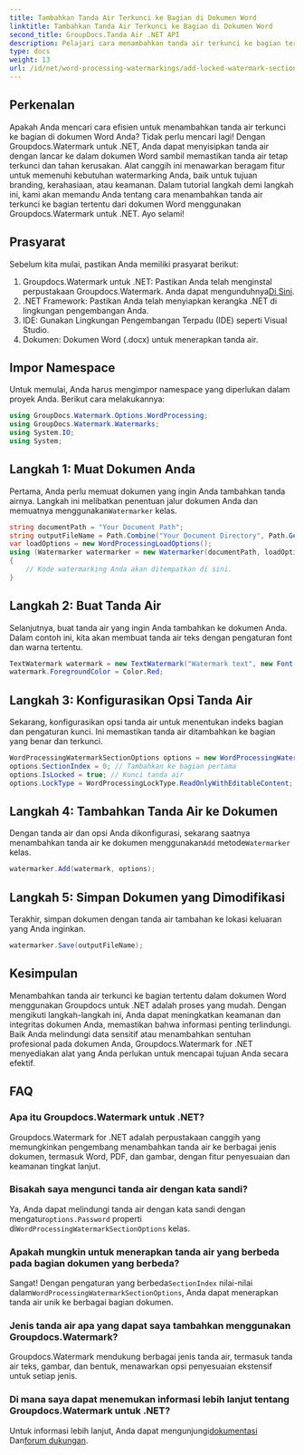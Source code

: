 ```yaml
---
title: Tambahkan Tanda Air Terkunci ke Bagian di Dokumen Word
linktitle: Tambahkan Tanda Air Terkunci ke Bagian di Dokumen Word
second_title: GroupDocs.Tanda Air .NET API
description: Pelajari cara menambahkan tanda air terkunci ke bagian tertentu di dokumen Word menggunakan Groupdocs untuk .NET dengan panduan langkah demi langkah yang komprehensif ini.
type: docs
weight: 13
url: /id/net/word-processing-watermarkings/add-locked-watermark-section-word-docs/
---
```

## Perkenalan
Apakah Anda mencari cara efisien untuk menambahkan tanda air terkunci ke bagian di dokumen Word Anda? Tidak perlu mencari lagi! Dengan Groupdocs.Watermark untuk .NET, Anda dapat menyisipkan tanda air dengan lancar ke dalam dokumen Word sambil memastikan tanda air tetap terkunci dan tahan kerusakan. Alat canggih ini menawarkan beragam fitur untuk memenuhi kebutuhan watermarking Anda, baik untuk tujuan branding, kerahasiaan, atau keamanan. Dalam tutorial langkah demi langkah ini, kami akan memandu Anda tentang cara menambahkan tanda air terkunci ke bagian tertentu dari dokumen Word menggunakan Groupdocs.Watermark untuk .NET. Ayo selami!
## Prasyarat
Sebelum kita mulai, pastikan Anda memiliki prasyarat berikut:
1.  Groupdocs.Watermark untuk .NET: Pastikan Anda telah menginstal perpustakaan Groupdocs.Watermark. Anda dapat mengunduhnya[Di Sini](https://releases.groupdocs.com/Watermark/net/).
2. .NET Framework: Pastikan Anda telah menyiapkan kerangka .NET di lingkungan pengembangan Anda.
3. IDE: Gunakan Lingkungan Pengembangan Terpadu (IDE) seperti Visual Studio.
4. Dokumen: Dokumen Word (.docx) untuk menerapkan tanda air.
## Impor Namespace
Untuk memulai, Anda harus mengimpor namespace yang diperlukan dalam proyek Anda. Berikut cara melakukannya:
```csharp
using GroupDocs.Watermark.Options.WordProcessing;
using GroupDocs.Watermark.Watermarks;
using System.IO;
using System;
```
## Langkah 1: Muat Dokumen Anda
 Pertama, Anda perlu memuat dokumen yang ingin Anda tambahkan tanda airnya. Langkah ini melibatkan penentuan jalur dokumen Anda dan memuatnya menggunakan`Watermarker` kelas.
```csharp
string documentPath = "Your Document Path";
string outputFileName = Path.Combine("Your Document Directory", Path.GetFileName(documentPath));
var loadOptions = new WordProcessingLoadOptions();
using (Watermarker watermarker = new Watermarker(documentPath, loadOptions))
{
    // Kode watermarking Anda akan ditempatkan di sini.
}
```
## Langkah 2: Buat Tanda Air
Selanjutnya, buat tanda air yang ingin Anda tambahkan ke dokumen Anda. Dalam contoh ini, kita akan membuat tanda air teks dengan pengaturan font dan warna tertentu.
```csharp
TextWatermark watermark = new TextWatermark("Watermark text", new Font("Arial", 19));
watermark.ForegroundColor = Color.Red;
```
## Langkah 3: Konfigurasikan Opsi Tanda Air
Sekarang, konfigurasikan opsi tanda air untuk menentukan indeks bagian dan pengaturan kunci. Ini memastikan tanda air ditambahkan ke bagian yang benar dan terkunci.
```csharp
WordProcessingWatermarkSectionOptions options = new WordProcessingWatermarkSectionOptions();
options.SectionIndex = 0; // Tambahkan ke bagian pertama
options.IsLocked = true; // Kunci tanda air
options.LockType = WordProcessingLockType.ReadOnlyWithEditableContent; // Jenis kunci
```
## Langkah 4: Tambahkan Tanda Air ke Dokumen
 Dengan tanda air dan opsi Anda dikonfigurasi, sekarang saatnya menambahkan tanda air ke dokumen menggunakan`Add` metode`Watermarker` kelas.
```csharp
watermarker.Add(watermark, options);
```
## Langkah 5: Simpan Dokumen yang Dimodifikasi
Terakhir, simpan dokumen dengan tanda air tambahan ke lokasi keluaran yang Anda inginkan.
```csharp
watermarker.Save(outputFileName);
```
## Kesimpulan
Menambahkan tanda air terkunci ke bagian tertentu dalam dokumen Word menggunakan Groupdocs untuk .NET adalah proses yang mudah. Dengan mengikuti langkah-langkah ini, Anda dapat meningkatkan keamanan dan integritas dokumen Anda, memastikan bahwa informasi penting terlindungi. Baik Anda melindungi data sensitif atau menambahkan sentuhan profesional pada dokumen Anda, Groupdocs.Watermark for .NET menyediakan alat yang Anda perlukan untuk mencapai tujuan Anda secara efektif.
## FAQ
### Apa itu Groupdocs.Watermark untuk .NET?
Groupdocs.Watermark for .NET adalah perpustakaan canggih yang memungkinkan pengembang menambahkan tanda air ke berbagai jenis dokumen, termasuk Word, PDF, dan gambar, dengan fitur penyesuaian dan keamanan tingkat lanjut.
### Bisakah saya mengunci tanda air dengan kata sandi?
 Ya, Anda dapat melindungi tanda air dengan kata sandi dengan mengatur`options.Password` properti di`WordProcessingWatermarkSectionOptions` kelas.
### Apakah mungkin untuk menerapkan tanda air yang berbeda pada bagian dokumen yang berbeda?
 Sangat! Dengan pengaturan yang berbeda`SectionIndex` nilai-nilai dalam`WordProcessingWatermarkSectionOptions`, Anda dapat menerapkan tanda air unik ke berbagai bagian dokumen.
### Jenis tanda air apa yang dapat saya tambahkan menggunakan Groupdocs.Watermark?
Groupdocs.Watermark mendukung berbagai jenis tanda air, termasuk tanda air teks, gambar, dan bentuk, menawarkan opsi penyesuaian ekstensif untuk setiap jenis.
### Di mana saya dapat menemukan informasi lebih lanjut tentang Groupdocs.Watermark untuk .NET?
 Untuk informasi lebih lanjut, Anda dapat mengunjungi[dokumentasi](https://reference.groupdocs.com/Watermark/net/) Dan[forum dukungan](https://forum.groupdocs.com/c/watermark/19).